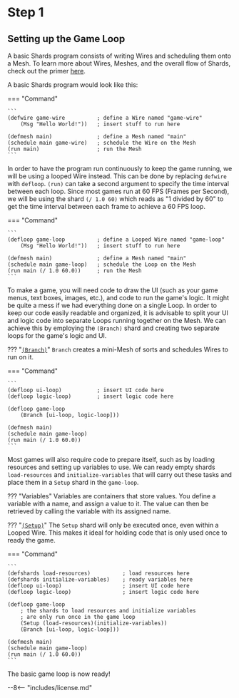 # Step 1

## Setting up the Game Loop

A basic Shards program consists of writing Wires and scheduling them onto a Mesh. To learn more about Wires, Meshes, and the overall flow of Shards, check out the primer [here](https://docs.fragcolor.xyz/learn/shards/).

A basic Shards program would look like this:

=== "Command"
    
    ```
    (defwire game-wire          ; define a Wire named "game-wire"
        (Msg "Hello World!"))   ; insert stuff to run here 

    (defmesh main)              ; define a Mesh named "main"
    (schedule main game-wire)   ; schedule the Wire on the Mesh
    (run main)                  ; run the Mesh
    ```

In order to have the program run continuously to keep the game running, we will be using a looped Wire instead. This can be done by replacing `defwire` with `defloop`. `(run)` can take a second argument to specify the time interval between each loop. Since most games run at 60 FPS (Frames per Second), we will be using the shard `(/ 1.0 60)` which reads as "1 divided by 60" to get the time interval between each frame to achieve a 60 FPS loop.

=== "Command"
    
    ```
    (defloop game-loop          ; define a Looped Wire named "game-loop"
        (Msg "Hello World!"))   ; insert stuff to run here 

    (defmesh main)              ; define a Mesh named "main"
    (schedule main game-loop)   ; schedule the Loop on the Mesh
    (run main (/ 1.0 60.0))     ; run the Mesh
    ```

To make a game, you will need code to draw the UI (such as your game menus, text boxes, images, etc.), and code to run the game's logic. It might be quite a mess if we had everything done on a single Loop. In order to keep our code easily readable and organized, it is advisable to split your UI and logic code into separate Loops running together on the Mesh. We can achieve this by employing the `(Branch)` shard and creating two separate loops for the game's logic and UI.

??? "[`(Branch)`](https://docs.fragcolor.xyz/docs/shards/General/Branch/)"
    `Branch` creates a mini-Mesh of sorts and schedules Wires to run on it.

=== "Command"
    
    ```
    (defloop ui-loop)           ; insert UI code here
    (defloop logic-loop)        ; insert logic code here

    (defloop game-loop
        (Branch [ui-loop, logic-loop]))

    (defmesh main)
    (schedule main game-loop)
    (run main (/ 1.0 60.0))
    ```

Most games will also require code to prepare itself, such as by loading resources and setting up variables to use. We can ready empty shards `load-resources` and `initialize-variables` that will carry out these tasks and place them in a `Setup` shard in the `game-loop`.

??? "Variables"
    Variables are containers that store values. You define a variable with a name, and assign a value to it. The value can then be retrieved by calling the variable with its assigned name.

??? "[`(Setup)`](https://docs.fragcolor.xyz/docs/shards/General/Once/)"
    The `Setup` shard will only be executed once, even within a Looped Wire. This makes it ideal for holding code that is only used once to ready the game. 


=== "Command"
    
    ```
    (defshards load-resources)          ; load resources here 
    (defshards initialize-variables)    ; ready variables here
    (defloop ui-loop)                   ; insert UI code here
    (defloop logic-loop)                ; insert logic code here

    (defloop game-loop
        ; the shards to load resources and initialize variables 
        ; are only run once in the game loop
        (Setup (load-resources)(initialize-variables))
        (Branch [ui-loop, logic-loop]))

    (defmesh main)
    (schedule main game-loop)
    (run main (/ 1.0 60.0))
    ```

The basic game loop is now ready!

--8<-- "includes/license.md"
